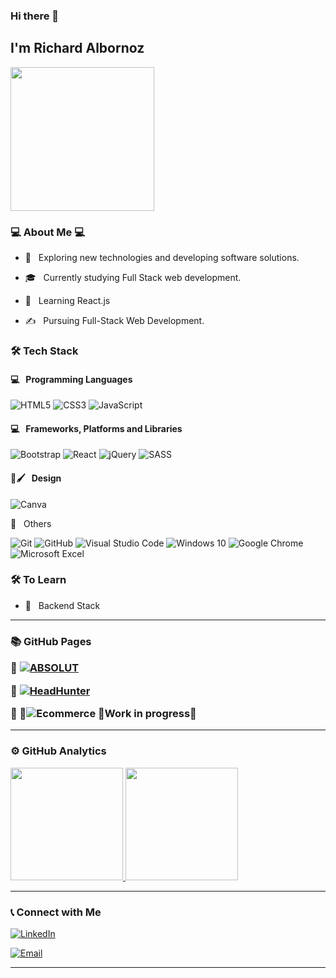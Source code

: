 ### Hi there 👋<h2> I'm Richard Albornoz</h2>

<img align='center' src="https://portal.sinai.com.co/wp-content/uploads/2019/07/alphatestersanimation2.gif" width="230">

<h3>💻 About Me 💻</h3>



- 🤔 &nbsp; Exploring new technologies and developing software solutions.

- 🎓 &nbsp; Currently studying Full Stack web development.

- 🌱 &nbsp; Learning React.js

- ✍️ &nbsp; Pursuing Full-Stack Web Development.


<h3>🛠 Tech Stack</h3>
<h4>💻 &nbsp; Programming Languages</h4>

![HTML5](https://img.shields.io/badge/html5-%23E34F26.svg?style=for-the-badge&logo=html5&logoColor=white)
  ![CSS3](https://img.shields.io/badge/css3-%231572B6.svg?style=for-the-badge&logo=css3&logoColor=white)
 ![JavaScript](https://img.shields.io/badge/javascript-%23323330.svg?style=for-the-badge&logo=javascript&logoColor=%23F7DF1E)


 
 <h4>💻 &nbsp; Frameworks, Platforms and Libraries</h4> 
 
 ![Bootstrap](https://img.shields.io/badge/bootstrap-%23563D7C.svg?style=for-the-badge&logo=bootstrap&logoColor=white)
![React](https://img.shields.io/badge/react-%2320232a.svg?style=for-the-badge&logo=react&logoColor=%2361DAFB)
  ![jQuery](https://img.shields.io/badge/jquery-%230769AD.svg?style=for-the-badge&logo=jquery&logoColor=white)
  ![SASS](https://img.shields.io/badge/SASS-hotpink.svg?style=for-the-badge&logo=SASS&logoColor=white)


 <h4>🎨🖌 &nbsp; Design</h4>
  
![Canva](https://img.shields.io/badge/Canva-%2300C4CC.svg?style=for-the-badge&logo=Canva&logoColor=white)

 
🔧 &nbsp; Others
  
  ![Git](https://img.shields.io/badge/git-%23F05033.svg?style=for-the-badge&logo=git&logoColor=white)
![GitHub](https://img.shields.io/badge/github-%23121011.svg?style=for-the-badge&logo=github&logoColor=white)
 ![Visual Studio Code](https://img.shields.io/badge/VisualStudioCode-0078d7.svg?style=for-the-badge&logo=visual-studio-code&logoColor=white)
![Windows 10](https://img.shields.io/badge/Windows-0078D6?style=for-the-badge&logo=windows&logoColor=white)
![Google Chrome](https://img.shields.io/badge/Google%20Chrome-4285F4?style=for-the-badge&logo=GoogleChrome&logoColor=white)
![Microsoft Excel](https://img.shields.io/badge/Microsoft_Excel-217346?style=for-the-badge&logo=microsoft-excel&logoColor=white)



<h3>🛠 To Learn</h3>

- 🔧 &nbsp; Backend Stack

<hr>

<h3> 📚 GitHub Pages
  
  🚀 <a href="https://richardalbornoz.github.io/Proyecto-Js/"><img alt="ABSOLUT" src="https://img.shields.io/badge/Proyecto Js-ABSOLUT-blue?style=flat"></a>
  
  🚀 <a href="https://richardalbornoz.github.io/HeadHunter/"><img alt="HeadHunter" src="https://img.shields.io/badge/Proyecto DW-Head Hunter-blue?style=flat"></a>
  
  🚀 👷<img alt="Ecommerce" src="https://img.shields.io/badge/Proyecto React-Ecommerce-blue?style=flat"></a> 🚧Work in progress🚧
  
<hr>


<h3> ⚙️  GitHub Analytics </h3>


<a href="https://github.com/RichardAlbornoz">
  <img height="180em" src="https://github-readme-stats.vercel.app/api/top-langs/?username=richardalbornoz&theme=buefy&layout=compact" />
  <img height="180em" src="https://github-readme-stats.vercel.app/api?username=richardalbornoz&theme=buefy&show_icons=true" />
</a>

<hr>

<h3> 📞  Connect with Me </h3>

<p align="center">



<a href="https://www.linkedin.com/in/richard-albornoz/"><img alt="LinkedIn" src="https://img.shields.io/badge/LinkedIn-Richard%20Albornoz-blue?style=flat-square&logo=linkedin"></a>


<a href="mailto:richard_albor4@hotmail.com"><img alt="Email" src="https://img.shields.io/badge/Email-richard_albor4@hotmail.com-blue?style=flat-square&logo=gmail"></a>

</p>





<hr>
